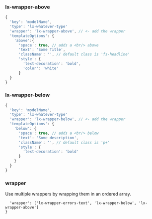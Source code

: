 ### lx-wrapper-above

```javascript
{
  'key': 'modelName',
  'type': 'lx-whatever-type'
  'wrapper': 'lx-wrapper-above', // <- add the wrapper
  'templateOptions': {
    'above':{
      'space': true, // adds a <br/> above
      'text': 'Some Title',
      'className': '', // default class is 'fs-headline'
      'style': {
        'text-decoration': 'bold',
        'color': 'white'
      }
  }
}
```

### lx-wrapper-below
```javascript
{
  'key': 'modelName',
  'type': 'lx-whatever-type'
  'wrapper': 'lx-wrapper-below', // <- add the wrapper
  'templateOptions': {
    'below': {
      'space': true, // adds a <br/> below
      'text': 'Some description',
      'className': '', // default class is 'p+'
      'style': {
        'text-decoration': 'bold'
      }
    }
  }
}
```

### wrapper
Use multiple wrappers by wrapping them in an ordered array.
```{
  'wrapper': ['lx-wrapper-errors-text', 'lx-wrapper-below', 'lx-wrapper-above']
}
```
